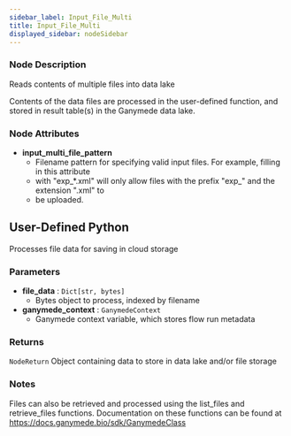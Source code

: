```yaml
---
sidebar_label: Input_File_Multi
title: Input_File_Multi
displayed_sidebar: nodeSidebar
---
```


### Node Description
Reads contents of multiple files into data lake

Contents of the data files are processed in the user-defined function, and stored
in result table(s) in the Ganymede data lake.


### Node Attributes
- **input_multi_file_pattern**
  - Filename pattern for specifying valid input files.  For example, filling in this attribute
  - with "exp_*.xml" will only allow files with the prefix "exp_" and the extension ".xml" to
  - be uploaded.
## User-Defined Python
Processes file data for saving in cloud storage


### Parameters
- **file_data** : `Dict[str, bytes]`
    - Bytes object to process, indexed by filename
- **ganymede_context** : `GanymedeContext`
    - Ganymede context variable, which stores flow run metadata


### Returns
`NodeReturn`
  Object containing data to store in data lake and/or file storage


### Notes
Files can also be retrieved and processed using the list_files and retrieve_files functions.
Documentation on these functions can be found at https://docs.ganymede.bio/sdk/GanymedeClass